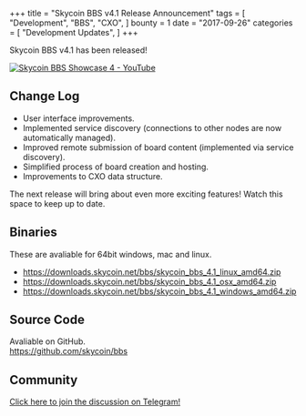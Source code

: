+++
title = "Skycoin BBS v4.1 Release Announcement"
tags = [
    "Development",
    "BBS",
    "CXO",
]
bounty = 1
date = "2017-09-26"
categories = [
    "Development Updates",
]
+++

Skycoin BBS v4.1 has been released!

[![Skycoin BBS Showcase 4 - YouTube](https://i.ytimg.com/vi/6ZqwgefYauU/0.jpg)](https://youtu.be/6ZqwgefYauU)

## Change Log
- User interface improvements.
- Implemented service discovery (connections to other nodes are now automatically managed).
- Improved remote submission of board content (implemented via service discovery).
- Simplified process of board creation and hosting.
- Improvements to CXO data structure.

The next release will bring about even more exciting features! Watch this space to keep up to date.

## Binaries

These are avaliable for 64bit windows, mac and linux.

- https://downloads.skycoin.net/bbs/skycoin_bbs_4.1_linux_amd64.zip
- https://downloads.skycoin.net/bbs/skycoin_bbs_4.1_osx_amd64.zip
- https://downloads.skycoin.net/bbs/skycoin_bbs_4.1_windows_amd64.zip

## Source Code

Avaliable on GitHub. \
https://github.com/skycoin/bbs

## Community

[Click here to join the discussion on Telegram!](https://t.me/skycoinbbs)
